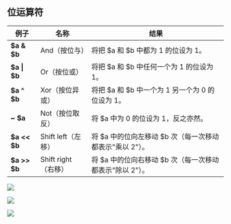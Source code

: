 ## 位运算符

| 例子          | 名称                | 结果                                                     |
| ------------- | ------------------- | -------------------------------------------------------- |
| **\$a \& $b** | And（按位与）       | 将把 $a 和 $b 中都为 1 的位设为 1。                      |
| **\$a \| $b** | Or（按位或）        | 将把 $a 和 $b 中任何一个为 1 的位设为 1。                |
| **\$a ^ $b**  | Xor（按位异或）     | 将把 $a 和 $b 中一个为 1 另一个为 0 的位设为 1。         |
| **~ \$a**     | Not（按位取反）     | 将 $a 中为 0 的位设为 1，反之亦然。                      |
| **\$a << $b** | Shift left（左移）  | 将 $a 中的位向左移动 $b 次（每一次移动都表示"乘以 2"）。 |
| **\$a >> $b** | Shift right（右移） | 将 $a 中的位向右移动 $b 次（每一次移动都表示"除以 2"）。 |



![](https://youpaiyun.zongqilive.cn/image/006tNc79ly1g42qv6galdj318x0u043u.jpg)

![](https://youpaiyun.zongqilive.cn/image/006tNc79ly1g42qzq1zkkj31jz0u0dmb.jpg)

![](https://youpaiyun.zongqilive.cn/image/006tNc79ly1g42r2gpywsj31nk0u0157.jpg)



























